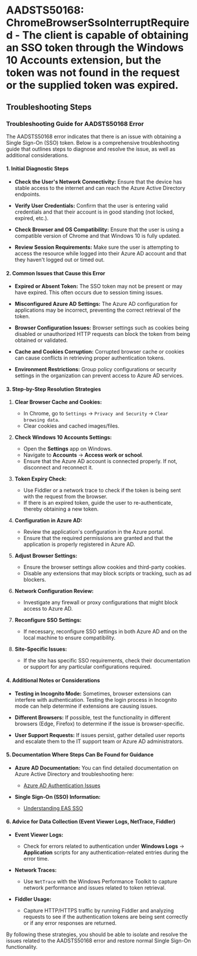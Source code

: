 
# AADSTS50168: ChromeBrowserSsoInterruptRequired - The client is capable of obtaining an SSO token through the Windows 10 Accounts extension, but the token was not found in the request or the supplied token was expired.


## Troubleshooting Steps
### Troubleshooting Guide for AADSTS50168 Error

The AADSTS50168 error indicates that there is an issue with obtaining a Single Sign-On (SSO) token. Below is a comprehensive troubleshooting guide that outlines steps to diagnose and resolve the issue, as well as additional considerations.

#### 1. Initial Diagnostic Steps

- **Check the User's Network Connectivity:**
  Ensure that the device has stable access to the internet and can reach the Azure Active Directory endpoints.
  
- **Verify User Credentials:**
  Confirm that the user is entering valid credentials and that their account is in good standing (not locked, expired, etc.).

- **Check Browser and OS Compatibility:**
  Ensure that the user is using a compatible version of Chrome and that Windows 10 is fully updated.

- **Review Session Requirements:**
  Make sure the user is attempting to access the resource while logged into their Azure AD account and that they haven't logged out or timed out.

#### 2. Common Issues that Cause this Error

- **Expired or Absent Token:**
  The SSO token may not be present or may have expired. This often occurs due to session timing issues.

- **Misconfigured Azure AD Settings:**
  The Azure AD configuration for applications may be incorrect, preventing the correct retrieval of the token.

- **Browser Configuration Issues:**
  Browser settings such as cookies being disabled or unauthorized HTTP requests can block the token from being obtained or validated.

- **Cache and Cookies Corruption:**
  Corrupted browser cache or cookies can cause conflicts in retrieving proper authentication tokens.

- **Environment Restrictions:**
  Group policy configurations or security settings in the organization can prevent access to Azure AD services.

#### 3. Step-by-Step Resolution Strategies

1. **Clear Browser Cache and Cookies:**
   - In Chrome, go to `Settings` → `Privacy and Security` → `Clear browsing data`.
   - Clear cookies and cached images/files.

2. **Check Windows 10 Accounts Settings:**
   - Open the **Settings** app on Windows.
   - Navigate to **Accounts** → **Access work or school**.
   - Ensure that the Azure AD account is connected properly. If not, disconnect and reconnect it.

3. **Token Expiry Check:**
   - Use Fiddler or a network trace to check if the token is being sent with the request from the browser.
   - If there is an expired token, guide the user to re-authenticate, thereby obtaining a new token.

4. **Configuration in Azure AD:**
   - Review the application's configuration in the Azure portal.
   - Ensure that the required permissions are granted and that the application is properly registered in Azure AD.

5. **Adjust Browser Settings:**
   - Ensure the browser settings allow cookies and third-party cookies.
   - Disable any extensions that may block scripts or tracking, such as ad blockers.

6. **Network Configuration Review:**
   - Investigate any firewall or proxy configurations that might block access to Azure AD.

7. **Reconfigure SSO Settings:**
   - If necessary, reconfigure SSO settings in both Azure AD and on the local machine to ensure compatibility.

8. **Site-Specific Issues:**
   - If the site has specific SSO requirements, check their documentation or support for any particular configurations required.

#### 4. Additional Notes or Considerations

- **Testing in Incognito Mode:**
  Sometimes, browser extensions can interfere with authentication. Testing the login process in Incognito mode can help determine if extensions are causing issues.

- **Different Browsers:**
  If possible, test the functionality in different browsers (Edge, Firefox) to determine if the issue is browser-specific.

- **User Support Requests:**
  If issues persist, gather detailed user reports and escalate them to the IT support team or Azure AD administrators.

#### 5. Documentation Where Steps Can Be Found for Guidance

- **Azure AD Documentation:**
  You can find detailed documentation on Azure Active Directory and troubleshooting here:
  - [Azure AD Authentication Issues](https://docs.microsoft.com/en-us/azure/active-directory/develop/authentication-scenarios)

- **Single Sign-On (SSO) Information:**
  - [Understanding EAS SSO](https://docs.microsoft.com/en-us/azure/active-directory/develop/active-directory-authentication-scenarios)

#### 6. Advice for Data Collection (Event Viewer Logs, NetTrace, Fiddler)

- **Event Viewer Logs:**
  - Check for errors related to authentication under **Windows Logs** → **Application** scripts for any authentication-related entries during the error time.
  
- **Network Traces:**
  - Use `NetTrace` with the Windows Performance Toolkit to capture network performance and issues related to token retrieval.

- **Fiddler Usage:**
  - Capture HTTP/HTTPS traffic by running Fiddler and analyzing requests to see if the authentication tokens are being sent correctly or if any error responses are returned.
  
By following these strategies, you should be able to isolate and resolve the issues related to the AADSTS50168 error and restore normal Single Sign-On functionality.